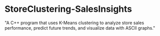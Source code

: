 # StoreClustering-SalesInsights
"A C++ program that uses K-Means clustering to analyze store sales performance, predict future trends, and visualize data with ASCII graphs."

